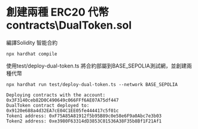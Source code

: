 # 創建兩種 ERC20 代幣 contracts\DualToken.sol

編譯Solidity 智能合約
```shell
npx hardhat compile
```

使用test/deploy-dual-token.ts 將合約部屬到BASE_SEPOLIA測試網，並創建兩種代幣
```shell
npx hardhat run test/deploy-dual-token.ts --network BASE_SEPOLIA
```
```
Deploying contracts with the account: 0x3F3140ceb82D0C490649c066FFf6AE07A75df447
DualToken contract deployed to: 0x9120e688a4d32EA7cE04C1EE05fe444417c5f01c
Token1 address: 0xF75A85A81912f5b95B89c0e58e6F9a0Abc7e3b03
Token2 address: 0xe3980F63314dD3853C01536A38F35b8Bf1F21Af1
```
